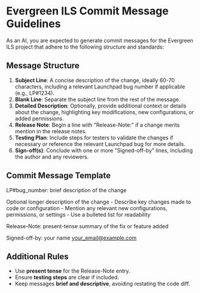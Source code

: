 # Evergreen ILS Commit Message Guidelines

As an AI, you are expected to generate commit messages for the Evergreen ILS project that adhere to the following structure and standards:

## Message Structure

1. **Subject Line**: A concise description of the change, ideally 60-70 characters, including a relevant Launchpad bug number if applicable (e.g., LP#1234).
2. **Blank Line**: Separate the subject line from the rest of the message.
3. **Detailed Description**: Optionally, provide additional context or details about the change, highlighting key modifications, new configurations, or added permissions.
4. **Release Note**: Begin a line with "Release-Note:" if a change merits mention in the release notes.
5. **Testing Plan**: Include steps for testers to validate the changes if necessary or reference the relevant Launchpad bug for more details.
6. **Sign-off(s)**: Conclude with one or more "Signed-off-by" lines, including the author and any reviewers.

## Commit Message Template

LP#bug_number: brief description of the change

Optional longer description of the change - Describe key changes made to code or configuration - Mention any relevant new configurations, permissions, or settings - Use a bulleted list for readability

Release-Note: present-tense summary of the fix or feature added

Signed-off-by: your name <your_email@example.com>

## Additional Rules

-   Use **present tense** for the Release-Note entry.
-   Ensure **testing steps** are clear if included.
-   Keep messages **brief and descriptive**, avoiding restating the code diff.
